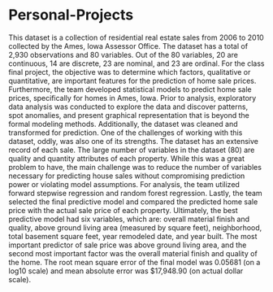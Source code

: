 # Personal-Projects
This dataset is a collection of residential real estate sales from 2006 to 2010 collected by
the Ames, Iowa Assessor Office. The dataset has a total of 2,930 observations and 80 variables. Out of
the 80 variables, 20 are continuous, 14 are discrete, 23 are nominal, and 23 are ordinal. For the class
final project, the objective was to determine which factors, qualitative or quantitative, are important
features for the prediction of home sale prices. Furthermore, the team developed statistical models to
predict home sale prices, specifically for homes in Ames, Iowa. Prior to analysis, exploratory data
analysis was conducted to explore the data and discover patterns, spot anomalies, and present
graphical representation that is beyond the formal modeling methods. Additionally, the dataset was
cleaned and transformed for prediction. One of the challenges of working with this dataset, oddly, was
also one of its strengths. The dataset has an extensive record of each sale. The large number of
variables in the dataset (80) are quality and quantity attributes of each property. While this was a
great problem to have, the main challenge was to reduce the number of variables necessary for
predicting house sales without compromising prediction power or violating model assumptions. For
analysis, the team utilized forward stepwise regression and random forest regression. Lastly, the team
selected the final predictive model and compared the predicted home sale price with the actual sale
price of each property. Ultimately, the best predictive model had six variables, which are: overall
material finish and quality, above ground living area (measured by square feet), neighborhood, total
basement square feet, year remodeled date, and year built. The most important predictor of sale price
was above ground living area, and the second most important factor was the overall material finish
and quality of the home. The root mean square error of the final model was 0.05681 (on a log10 scale)
and mean absolute error was $17,948.90 (on actual dollar scale).
